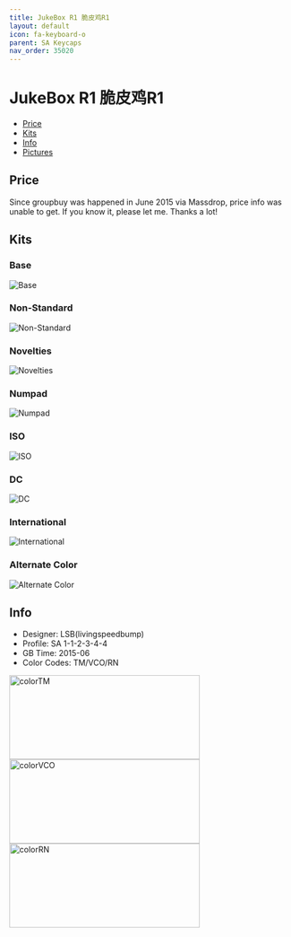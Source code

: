 ```yaml
---
title: JukeBox R1 脆皮鸡R1
layout: default
icon: fa-keyboard-o
parent: SA Keycaps
nav_order: 35020
---
```


# JukeBox R1 脆皮鸡R1

* [Price](#price)
* [Kits](#kits)
* [Info](#info)
* [Pictures](#pictures)


## Price  

Since groupbuy was happened in June 2015 via Massdrop, price info was unable to get. If you know it, please let me. Thanks a lot!


## Kits
### Base
<img src="{{ 'assets/images/sa-keycaps/jukeboxr1/kits_pics/base.jpg' | relative_url }}" alt="Base" class="image featured">

### Non-Standard
<img src="{{ 'assets/images/sa-keycaps/jukeboxr1/kits_pics/nonstandard.jpg' | relative_url }}" alt="Non-Standard" class="image featured">

### Novelties
<img src="{{ 'assets/images/sa-keycaps/jukeboxr1/kits_pics/novelties.jpg' | relative_url }}" alt="Novelties" class="image featured">

### Numpad
<img src="{{ 'assets/images/sa-keycaps/jukeboxr1/kits_pics/numpad.jpg' | relative_url }}" alt="Numpad" class="image featured">

### ISO
<img src="{{ 'assets/images/sa-keycaps/jukeboxr1/kits_pics/iso.jpg' | relative_url }}" alt="ISO" class="image featured">

### DC
<img src="{{ 'assets/images/sa-keycaps/jukeboxr1/kits_pics/dc.jpg' | relative_url }}" alt="DC" class="image featured">

### International
<img src="{{ 'assets/images/sa-keycaps/jukeboxr1/kits_pics/international.jpg' | relative_url }}" alt="International" class="image featured">

### Alternate Color
<img src="{{ 'assets/images/sa-keycaps/jukeboxr1/kits_pics/alternatecolor.jpg' | relative_url }}" alt="Alternate Color" class="image featured">


## Info
* Designer: LSB(livingspeedbump)
* Profile: SA 1-1-2-3-4-4
* GB Time: 2015-06
* Color Codes: TM/VCO/RN  
<img src="{{ 'assets/images/sa-keycaps/SP_ColorCodes/abs/SP_Abs_ColorCodes_TM.png' | relative_url }}" alt="colorTM" height="150" width="340">
<img src="{{ 'assets/images/sa-keycaps/SP_ColorCodes/abs/SP_Abs_ColorCodes_VCO.png' | relative_url }}" alt="colorVCO" height="150" width="340">
<img src="{{ 'assets/images/sa-keycaps/SP_ColorCodes/abs/SP_Abs_ColorCodes_RN.png' | relative_url }}" alt="colorRN" height="150" width="340">
